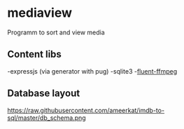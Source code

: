 # mediaview
Programm to sort and view media

## Content libs

-expressjs (via generator with pug)
-sqlite3
-[fluent-ffmpeg](https://github.com/fluent-ffmpeg/node-fluent-ffmpeg)


## Database layout

https://raw.githubusercontent.com/ameerkat/imdb-to-sql/master/db_schema.png

